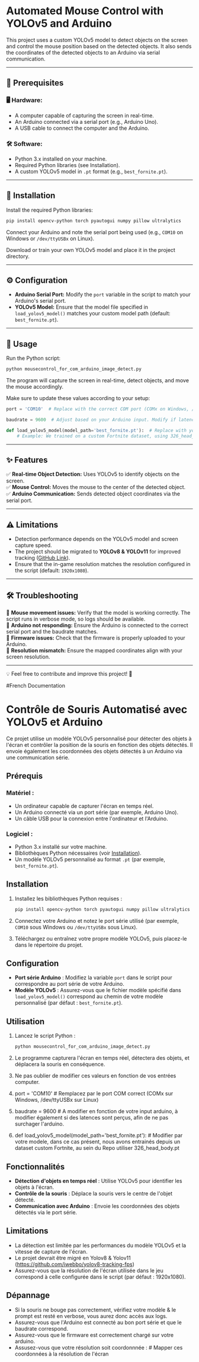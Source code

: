# Automated Mouse Control with YOLOv5 and Arduino

This project uses a custom YOLOv5 model to detect objects on the screen and control the mouse position based on the detected objects. It also sends the coordinates of the detected objects to an Arduino via serial communication.

---

## 📌 Prerequisites

### 🖥 Hardware:
- A computer capable of capturing the screen in real-time.
- An Arduino connected via a serial port (e.g., Arduino Uno).
- A USB cable to connect the computer and the Arduino.

### 🛠 Software:
- Python 3.x installed on your machine.
- Required Python libraries (see Installation).
- A custom YOLOv5 model in `.pt` format (e.g., `best_fornite.pt`).

---

## 🔧 Installation

Install the required Python libraries:
```sh
pip install opencv-python torch pyautogui numpy pillow ultralytics
```

Connect your Arduino and note the serial port being used (e.g., `COM10` on Windows or `/dev/ttyUSBx` on Linux).

Download or train your own YOLOv5 model and place it in the project directory.

---

## ⚙️ Configuration

- **Arduino Serial Port:** Modify the `port` variable in the script to match your Arduino's serial port.
- **YOLOv5 Model:** Ensure that the model file specified in `load_yolov5_model()` matches your custom model path (default: `best_fornite.pt`).

---

## 🚀 Usage

Run the Python script:
```sh
python mousecontrol_for_com_arduino_image_detect.py
```
The program will capture the screen in real-time, detect objects, and move the mouse accordingly.

Make sure to update these values according to your setup:

```python
port = 'COM10'  # Replace with the correct COM port (COMx on Windows, /dev/ttyUSBx on Linux)

baudrate = 9600  # Adjust based on your Arduino input. Modify if latency issues occur to avoid overloading the Arduino.

def load_yolov5_model(model_path='best_fornite.pt'):  # Replace with your model.
    # Example: We trained on a custom Fortnite dataset, using 326_head_body.pt from the repository.
```

---

## ✨ Features

✅ **Real-time Object Detection:** Uses YOLOv5 to identify objects on the screen.  
✅ **Mouse Control:** Moves the mouse to the center of the detected object.  
✅ **Arduino Communication:** Sends detected object coordinates via the serial port.  

---

## ⚠️ Limitations

- Detection performance depends on the YOLOv5 model and screen capture speed.
- The project should be migrated to **YOLOv8 & YOLOv11** for improved tracking ([GitHub Link](https://github.com/iwebbo/yolov8-tracking-fps)).
- Ensure that the in-game resolution matches the resolution configured in the script (default: `1920x1080`).

---

## 🛠 Troubleshooting

🔹 **Mouse movement issues:** Verify that the model is working correctly. The script runs in verbose mode, so logs should be available.  
🔹 **Arduino not responding:** Ensure the Arduino is connected to the correct serial port and the baudrate matches.  
🔹 **Firmware issues:** Check that the firmware is properly uploaded to your Arduino.  
🔹 **Resolution mismatch:** Ensure the mapped coordinates align with your screen resolution.  

---

💡 Feel free to contribute and improve this project! 🚀



#French Documentation
# Contrôle de Souris Automatisé avec YOLOv5 et Arduino

Ce projet utilise un modèle YOLOv5 personnalisé pour détecter des objets à l'écran et contrôler la position de la souris en fonction des objets détectés. Il envoie également les coordonnées des objets détectés à un Arduino via une communication série.

## Prérequis

### Matériel :
- Un ordinateur capable de capturer l'écran en temps réel.
- Un Arduino connecté via un port série (par exemple, Arduino Uno).
- Un câble USB pour la connexion entre l'ordinateur et l'Arduino.

### Logiciel :
- Python 3.x installé sur votre machine.
- Bibliothèques Python nécessaires (voir [Installation](#installation)).
- Un modèle YOLOv5 personnalisé au format `.pt` (par exemple, `best_fornite.pt`).

## Installation

1. Installez les bibliothèques Python requises :
   ```bash
   pip install opencv-python torch pyautogui numpy pillow ultralytics
   ```

2. Connectez votre Arduino et notez le port série utilisé (par exemple, `COM10` sous Windows ou `/dev/ttyUSBx` sous Linux).

3. Téléchargez ou entraînez votre propre modèle YOLOv5, puis placez-le dans le répertoire du projet.

## Configuration

- **Port série Arduino** : Modifiez la variable `port` dans le script pour correspondre au port série de votre Arduino.
- **Modèle YOLOv5** : Assurez-vous que le fichier modèle spécifié dans `load_yolov5_model()` correspond au chemin de votre modèle personnalisé (par défaut : `best_fornite.pt`).

## Utilisation

1. Lancez le script Python :
   ```bash
   python mousecontrol_for_com_arduino_image_detect.py
   ```

2. Le programme capturera l'écran en temps réel, détectera des objets, et déplacera la souris en conséquence.

3. Ne pas oublier de modifier ces valeurs en fonction de vos entrées computer.
4. port = 'COM10'  # Remplacez par le port COM correct (COMx sur Windows, /dev/ttyUSBx sur Linux)
5. baudrate = 9600 # A modifier en fonction de votre input arduino, à modifier également si des latences sont perçus, afin de ne pas surchager l'arduino.
6. def load_yolov5_model(model_path='best_fornite.pt'): # Modifier par votre modele, dans ce cas présent, nous avons entrainés depuis un dataset custom Fortnite, au sein du Repo utiliser 326_head_body.pt

## Fonctionnalités

- **Détection d'objets en temps réel** : Utilise YOLOv5 pour identifier les objets à l'écran.
- **Contrôle de la souris** : Déplace la souris vers le centre de l'objet détecté.
- **Communication avec Arduino** : Envoie les coordonnées des objets détectés via le port série.

## Limitations

- La détection est limitée par les performances du modèle YOLOv5 et la vitesse de capture de l'écran.
- Le projet devrait être migré en Yolov8 & Yolov11 (https://github.com/iwebbo/yolov8-tracking-fps)
- Assurez-vous que la résolution de l'écran utilisée dans le jeu correspond à celle configurée dans le script (par défaut : 1920x1080).

## Dépannage

- Si la souris ne bouge pas correctement, vérifiez votre modèle & le prompt est resté en verbose, vous aurez donc accès aux logs.
- Assurez-vous que l'Arduino est connecté au bon port série et que le baudrate correspond.
- Assurez-vous que le firmware est correctement chargé sur votre arduino.
- Assusez-vous que votre résolution soit coordonnnée : # Mapper ces coordonnées à la résolution de l'écran
